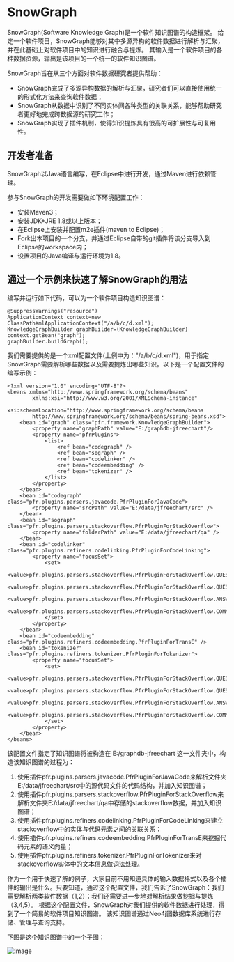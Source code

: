 # SnowGraph

SnowGraph(Software Knowledge Graph)是一个软件知识图谱的构造框架。
给定一个软件项目，SnowGraph能够对其中多源异构的软件数据进行解析与汇聚，并在此基础上对软件项目中的知识进行融合与提炼。
其输入是一个软件项目的各种数据资源，输出是该项目的一个统一的软件知识图谱。

SnowGraph旨在从三个方面对软件数据研究者提供帮助：
- SnowGraph完成了多源异构数据的解析与汇聚，研究者们可以直接使用统一的形式化方法来查询软件数据；
- SnowGraph从数据中识别了不同实体间各种类型的关联关系，能够帮助研究者更好地完成跨数据源的研究工作；
- SnowGraph实现了插件机制，使得知识提炼具有很高的可扩展性与可复用性。

开发者准备
--------------------------
SnowGraph以Java语言编写，在Eclipse中进行开发，通过Maven进行依赖管理。

参与SnowGraph的开发需要做如下环境配置工作：
- 安装Maven3；
- 安装JDK+JRE 1.8或以上版本；
- 在Eclipse上安装并配置m2e插件(maven to Eclipse)；
- Fork出本项目的一个分支，并通过Eclipse自带的git插件将该分支导入到Eclipse的workspace内；
- 设置项目的Java编译与运行环境为1.8。

通过一个示例来快速了解SnowGraph的用法
----------------------------
编写并运行如下代码，可以为一个软件项目构造知识图谱：

    @SuppressWarnings("resource")
    ApplicationContext context=new ClassPathXmlApplicationContext("/a/b/c/d.xml");
    KnowledgeGraphBuilder graphBuilder=(KnowledgeGraphBuilder) context.getBean("graph");
    graphBuilder.buildGraph();

我们需要提供的是一个xml配置文件(上例中为："/a/b/c/d.xml")，用于指定SnowGraph需要解析哪些数据以及需要提炼出哪些知识。以下是一个配置文件的编写示例：

    <?xml version="1.0" encoding="UTF-8"?>
    <beans xmlns="http://www.springframework.org/schema/beans"
            xmlns:xsi="http://www.w3.org/2001/XMLSchema-instance"
            xsi:schemaLocation="http://www.springframework.org/schema/beans
            http://www.springframework.org/schema/beans/spring-beans.xsd">
        <bean id="graph" class="pfr.framework.KnowledgeGraphBuilder">
            <property name="graphPath" value="E:/graphdb-jfreechart"/>
            <property name="pfrPlugins">
                <list>
                    <ref bean="codegraph" />
                    <ref bean="sograph" />
                    <ref bean="codelinker" />
                    <ref bean="codeembedding" />
                    <ref bean="tokenizer" />
                </list>
            </property>
        </bean>
        <bean id="codegraph" class="pfr.plugins.parsers.javacode.PfrPluginForJavaCode">
            <property name="srcPath" value="E:/data/jfreechart/src" />
        </bean>
        <bean id="sograph" class="pfr.plugins.parsers.stackoverflow.PfrPluginForStackOverflow">
            <property name="folderPath" value="E:/data/jfreechart/qa" />
        </bean>
        <bean id="codelinker" class="pfr.plugins.refiners.codelinking.PfrPluginForCodeLinking">
            <property name="focusSet">
                <set>
                    <value>pfr.plugins.parsers.stackoverflow.PfrPluginForStackOverflow.QUESTION_BODY</value>
                    <value>pfr.plugins.parsers.stackoverflow.PfrPluginForStackOverflow.QUESTION_TITLE</value>
                    <value>pfr.plugins.parsers.stackoverflow.PfrPluginForStackOverflow.ANSWER_BODY</value>
                    <value>pfr.plugins.parsers.stackoverflow.PfrPluginForStackOverflow.COMMENT_TEXT</value>
                </set>
            </property>
        </bean>
        <bean id="codeembedding" class="pfr.plugins.refiners.codeembedding.PfrPluginForTransE" />
        <bean id="tokenizer" class="pfr.plugins.refiners.tokenizer.PfrPluginForTokenizer">
            <property name="focusSet">
                <set>
                    <value>pfr.plugins.parsers.stackoverflow.PfrPluginForStackOverflow.QUESTION_BODY</value>
                    <value>pfr.plugins.parsers.stackoverflow.PfrPluginForStackOverflow.QUESTION_TITLE</value>
                    <value>pfr.plugins.parsers.stackoverflow.PfrPluginForStackOverflow.ANSWER_BODY</value>
                    <value>pfr.plugins.parsers.stackoverflow.PfrPluginForStackOverflow.COMMENT_TEXT</value>
                </set>
            </property>
        </bean>
    </beans>

该配置文件指定了知识图谱将被构造在 E:/graphdb-jfreechart 这一文件夹中，构造该知识图谱的过程为：

1. 使用插件pfr.plugins.parsers.javacode.PfrPluginForJavaCode来解析文件夹E:/data/jfreechart/src中的源代码文件的代码结构，并加入知识图谱；
2. 使用插件pfr.plugins.parsers.stackoverflow.PfrPluginForStackOverflow来解析文件夹E:/data/jfreechart/qa中存储的stackoverflow数据，并加入知识图谱；
3. 使用插件pfr.plugins.refiners.codelinking.PfrPluginForCodeLinking来建立stackoverflow中的实体与代码元素之间的关联关系；
4. 使用插件pfr.plugins.refiners.codeembedding.PfrPluginForTransE来挖掘代码元素的语义向量；
5. 使用插件pfr.plugins.refiners.tokenizer.PfrPluginForTokenizer来对stackoverflow实体中的文本信息做词法处理。

作为一个用于快速了解的例子，大家目前不用知道具体的输入数据格式以及各个插件的输出是什么。只要知道，通过这个配置文件，我们告诉了SnowGraph：我们需要解析两类软件数据（1,2）；我们还需要进一步地对解析结果做挖掘与提炼（3,4,5）。
根据这个配置文件，SnowGraph对我们提供的软件数据进行处理，得到了一个简易的软件项目知识图谱。
该知识图谱通过Neo4j图数据库系统进行存储、管理与查询支持。

下图是这个知识图谱中的一个子图：

![image](https://github.com/linzeqipku/SnowGraph/blob/master/pic/graph-example.png?raw=true)
